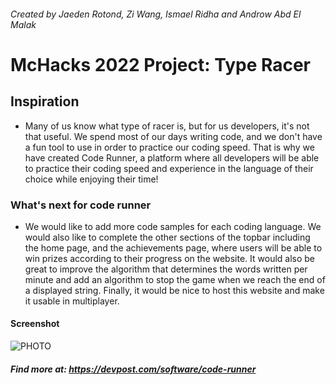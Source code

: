 ###### Created by Jaeden Rotond, Zi Wang, Ismael Ridha and Androw Abd El Malak
# McHacks 2022 Project: Type Racer

## Inspiration
- Many of us know what type of racer is, but for us developers, it's not that useful. We spend most of our days writing code, and we don't have a fun tool to use in order to practice our coding speed. That is why we have created Code Runner, a platform where all developers will be able to practice their coding speed and experience in the language of their choice while enjoying their time!

### What's next for code runner
- We would like to add more code samples for each coding language. We would also like to complete the other sections of the topbar including the home page, and the achievements page, where users will be able to win prizes according to their progress on the website. It would also be great to improve the algorithm that determines the words written per minute and add an algorithm to stop the game when we reach the end of a displayed string. Finally, it would be nice to host this website and make it usable in multiplayer.

#### Screenshot

![PHOTO ](https://user-images.githubusercontent.com/40248142/200059331-f948610b-7556-48bb-a576-b4e528bb9db8.jpeg)

##### Find more at: https://devpost.com/software/code-runner
